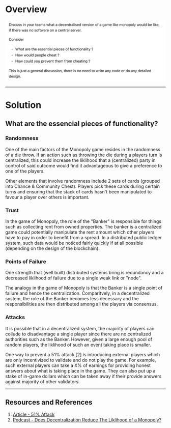 # Overview

![Assignment Overview](./assignment.png)

---

# Solution

## What are the essencial pieces of functionality?

### __Randomness__

One of the main factors of the Monopoly game resides in the randomness of a die throw. If an action
such as throwing the die during a players turn is centralized, this could increase the liklihood that
a (centralized) party in control of said outcome would find it advantageous to give a preference to one of the players.

Other elements that involve randomness include 2 sets of cards (grouped into Chance & Community Chest). Players pick these cards during certain turns and ensuring that the stack of cards hasn't been manipulated to favour a player over others is important.

### __Trust__

In the game of Monopoly, the role of the "Banker" is responsible for things such as collecting rent from owned properties. The banker is a centralized game could potentially manipulate the rent amount which other players have to pay in order to benefit from a spread. In a distributed public ledger system, such data would be noticed fairly quickly if at all possible (depending on the design of the blockchain).

### __Points of Failure__

One strength that (well built) distributed systems bring is redundancy and a decreased liklihood of failure due to a single weak link or "node".

The analogy in the game of Monopoly is that the Banker is a single point of failure and hence the centralization. Comparitvely, in a decentralized system, the role of the Banker becomes less decessary and the responsibilities are then distributed among all the players via consensus.

### __Attacks__

It is possible that in a decentralized system, the majority of players can collude to disadvantage a single player since there are no centralized authorities such as the Banker. However, given a large enough pool of random players, the liklihood of such an event taking place is smaller.

One way to prevent a 51% attack [2] is introducing external players which are only incentivized to validate and do not play the game. For example, such external players can take a X% of earnings for providing honest answers about what is taking place in the game. They can also put up a stake of in-game dollars which can be taken away if their provide answers against majority of other validators.

---

## Resources and References

1. [Article - 51% Attack](https://www.investopedia.com/terms/1/51-attack.asp)
2. [Podcast - Does Decentralization Reduce The Liklihood of a Monopoly?](https://medium.com/hackernoon/does-decentralization-reduce-the-likelihood-of-a-monopoly-703cb27fd760)

